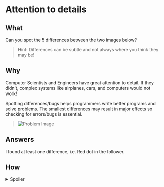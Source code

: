 # Attention to details

## What

Can you spot the 5 differences between the two images below?

> Hint: Differences can be subtle and not always where you think they may be!

## Why

Computer Scientists and Engineers have great attention to detail. If they didn’t, complex systems like airplanes, cars, and computers would not work!

Spotting differences/bugs helps programmers write better programs and solve problems. The smallest differences may result in major effects so checking for errors/bugs is essential.

> ![Problem Image](https://github.com/s-m-quadri/learn-github/assets/88645248/dc960b4e-fc49-4870-a308-95672d4aeec0)

## Answers

<!-- Instructions -->
<!-- Write answers in bold, i.s. encapsulate between four asterisks. e.g. **sample text** -->
<!-- Note: These are comments, will not show in Preview section. -->
<!--   ... Thus, you can remove, it's just for your understanding -->

I found at least one difference, i.e. Red dot in the follower.

<!-- There are some intentional mistakes, you can correct them -->

## How

<details><summary>Spoiler</summary>
  
> [Explaination](https://teachinglondoncomputing.files.wordpress.com/2023/07/attention-to-detail-4_bees_solutions.pdf)
> The red dot at the middle of the flower

</details>
